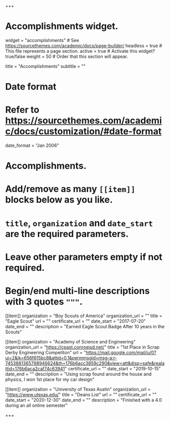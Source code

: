 +++
# Accomplishments widget.
widget = "accomplishments"  # See https://sourcethemes.com/academic/docs/page-builder/
headless = true  # This file represents a page section.
active = true  # Activate this widget? true/false
weight = 50  # Order that this section will appear.

title = "Accomplish&shy;ments"
subtitle = ""

# Date format
#   Refer to https://sourcethemes.com/academic/docs/customization/#date-format
date_format = "Jan 2006"

# Accomplishments.
#   Add/remove as many `[[item]]` blocks below as you like.
#   `title`, `organization` and `date_start` are the required parameters.
#   Leave other parameters empty if not required.
#   Begin/end multi-line descriptions with 3 quotes `"""`.

[[item]]
  organization = "Boy Scouts of America"
  organization_url = ""
  title = "Eagle Scout"
  url = ""
  certificate_url = ""
  date_start = "2017-07-20"
  date_end = ""
  description = "Earned Eagle Scout Badge After 10 years in the Scouts"

[[item]]
  organization = "Academy of Science and Engineering"
  organization_url = "https://cpast.conroeisd.net/"
  title = "1st Place in Scrap Derby Engineering Competiton"
  url = "https://mail.google.com/mail/u/0?ui=2&ik=656f615bc8&attid=0.1&permmsgid=msg-a:r-7453881365798946624&th=176b6acc3859c290&view=att&disp=safe&realattid=176b6aca2caf74c63941"
  certificate_url = ""
  date_start = "2019-10-15"
  date_end = ""
  description = "Using scrap found around the house and physics, I won 1st place for my car design"
  
[[item]]
  organization = "University of Texas Austin"
  organization_url = "https://www.utexas.edu/"
  title = "Deans List"
  url = ""
  certificate_url = ""
  date_start = "2020-12-30"
  date_end = ""
  description = "Finished with a 4.0 during an all online semester"

+++
